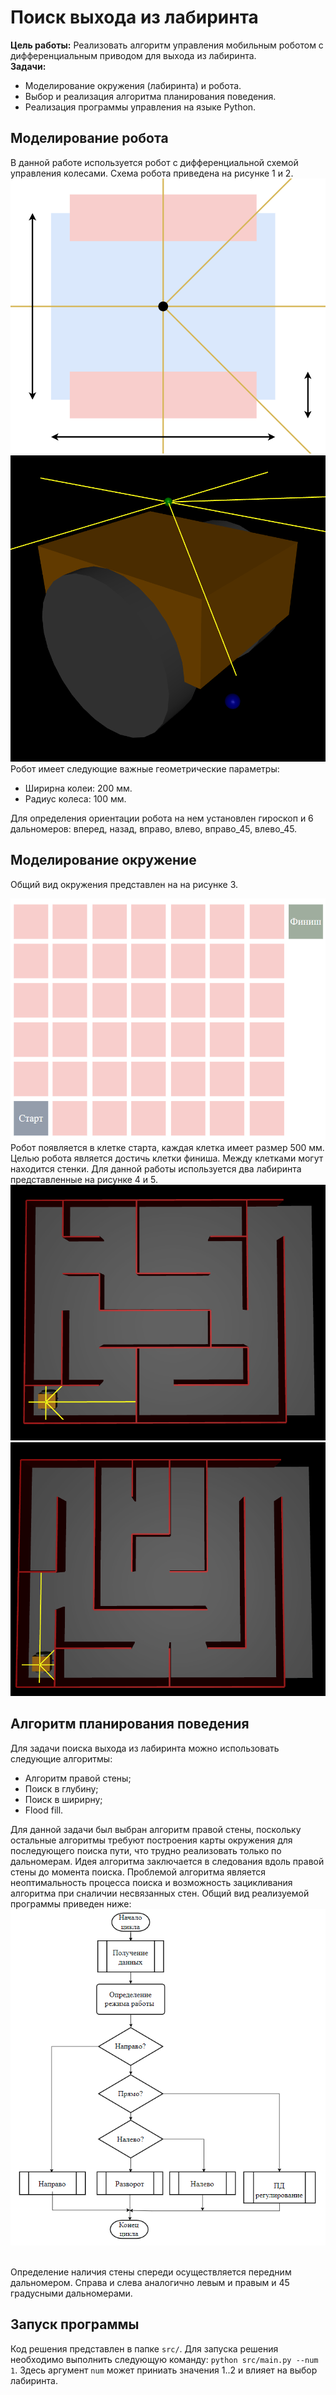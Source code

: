 # Поиск выхода из лабиринта

**Цель работы:** Реализовать алгоритм управления мобильным роботом с дифференциальным приводом для выхода из лабиринта. <br />
**Задачи:**
 
  - Моделирование окружения (лабиринта) и робота.
  - Выбор и реализация алгоритма планирования поведения.
  - Реализация программы управления на языке Python.<br />

## Моделирование робота

В данной работе используется робот с дифференциальной схемой управления колесами. Схема робота приведена на рисунке 1 и 2.
![Рисунок 1](./imgs/robot_scheme.png)<br />
![Рисунок 2](./imgs/robot.png)<br />
Робот имеет следующие важные геометрические параметры: 

  - Ширирна колеи: 200 мм.
  - Радиус колеса: 100 мм.

Для определения ориентации робота на нем установлен гироскоп и 6 дальномеров: вперед, назад, вправо, влево, вправо_45, влево_45.

## Моделирование окружение

Общий вид окружения представлен на на рисунке 3. <br />

![Рисунок 3](./imgs/lab_scheme.png)<br />
Робот появляется в клетке старта, каждая клетка имеет размер 500 мм. Целью робота является достичь клетки финиша. Между клетками могут находится стенки.
Для данной работы используется два лабиринта представленные на рисунке 4 и 5.
![Рисунок 4](./imgs/sim1.png)<br />
![Рисунок 5](./imgs/sim2.png)<br />

## Алгоритм планирования поведения

Для задачи поиска выхода из лабиринта можно использовать следующие алгоритмы:

  - Алгоритм правой стены;
  - Поиск в глубину;
  - Поиск в ширирну;
  - Flood fill.
    
Для данной задачи был выбран алгоритм правой стены, поскольку остальные алгоритмы требуют построения карты окружения для последующего поиска пути, что трудно реализовать только по дальномерам. Идея алгоритма заключается в следования вдоль правой стены до момента поиска. Проблемой алгоритма является неоптимальность процесса поиска и возможность зацикливания алгоритма при сналичии несвязанных стен. Общий вид реализуемой программы приведен ниже:
![Схема](./imgs/scheme.png)

<br /> Определение наличия стены спереди осуществляется передним дальномером. Справа и слева аналогично левым и правым и 45 градусными дальномерами.

## Запуск программы

Код решения прeдставлен в папке ```src/```. Для запуска решения необходимо выполнить следующую команду: ```python src/main.py --num 1```. Здесь аргумент ```num``` может приниать значения 1..2 и влияет на выбор лабиринта.
